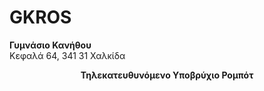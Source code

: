 # GKROS
<b>Γυμνάσιο Κανήθου</b><br>
Κεφαλά 64, 341 31 Χαλκίδα<br>
<p align="center"><b>Τηλεκατευθυνόμενο Υποβρύχιο Ρομπότ</b></p><br>


